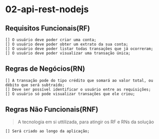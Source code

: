 # 02-api-rest-nodejs

## Requisitos Funcionais(RF)

    [] O usuário deve poder criar uma conta;
    [] O usuário deve poder obter um extrato da sua conta;
    [] O usuário deve poder listar todas transações que já ocorreram;
    [] O usuário deve poder visualizar uma transação única;

## Regras de Negócios(RN)

    [] A transação pode do tipo crédito que somará ao valor total, ou débito que será subtraído;
    [] Deve ser possível identificar o usuário entre as requisições;
    [] O usuário só pode visualizar transações que ele criou;

## Regras Não Funcionais(RNF)

 > A tecnologia em si uttilizada, para atingir os RF e RNs da solução

    [] Será criado ao longo da aplicação;
